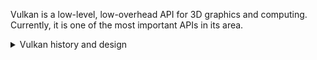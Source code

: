 Vulkan is a low-level, low-overhead API for 3D graphics and computing. Currently, it is one of the most important APIs in its area.

<details><summary>Vulkan history and design</summary>
  Vulkan 1.0 was released in 2016. It is almost 25 years after the first version of OpenGL.
  On the beginning of 90', graphics cards were - if we simplify it - only a piece of memory with monitor output.
  Whatever was written to the memory appeared on the screen. Today in 2024, a main stream graphics card is programmable, massively parallel compute unit.
  When comparing computing power, it might outperform tens, hundreds, or even thousands of traditional processors in extreme cases.
  Vulkan is designed with the focus on effective use of the performance potential that is hidden in the graphics cards of today.

  The other view: 25 years before Vulkan 1.0, almost all computers had only one processor capable of executing a single thread at a time.
  This corresponds to a single active OpenGL context per thread. This was logical design for these old times, but it does not fit well in our reality.
  Today, standard computer contains multi-core processor capable of executing many threads simultaneously.
  Executing of tens of threads in parallel is not an exception.
  No wonder that Vulkan is designed to be able to take advantage of multi-threaded programming and parallel processing by many cores of the processor.
  And not only multi-core processing is in Vulkan design focus, but also multiple graphics cards can be handled by Vulkan natively.

  OpenGL has high overhead for some operations and its driver is very complex.
  On the other side, Vulkan is low-level API with low overhead and relatively simple driver.
  Simple driver usually results in much less driver bugs and better driver and system stability.

  OpenGL is platform neutral, but faced difficulties anyway. On macOS, it was always number of versions behind the standard.
  On mobile devices, usually only OpenGL ES was supported.
  When looking on Vulkan, it is supported on macOS (through MoltenVk) and majority of modern tablets and mobile phones.  
</details>
